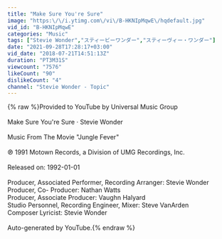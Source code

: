 ```yaml
---
title: "Make Sure You're Sure"
image: "https:\/\/i.ytimg.com\/vi\/B-HKNIpMqwE\/hqdefault.jpg"
vid_id: "B-HKNIpMqwE"
categories: "Music"
tags: ["Stevie Wonder","スティービーワンダー","スティーヴィー・ワンダー"]
date: "2021-09-28T17:28:17+03:00"
vid_date: "2018-07-21T14:51:13Z"
duration: "PT3M31S"
viewcount: "7576"
likeCount: "90"
dislikeCount: "4"
channel: "Stevie Wonder - Topic"
---
```

{% raw %}Provided to YouTube by Universal Music Group<br /><br />Make Sure You're Sure · Stevie Wonder<br /><br />Music From The Movie &quot;Jungle Fever&quot;<br /><br />℗ 1991 Motown Records, a Division of UMG Recordings, Inc.<br /><br />Released on: 1992-01-01<br /><br />Producer, Associated  Performer, Recording  Arranger: Stevie Wonder<br />Producer, Co- Producer: Nathan Watts<br />Producer, Associate  Producer: Vaughn Halyard<br />Studio  Personnel, Recording  Engineer, Mixer: Steve VanArden<br />Composer  Lyricist: Stevie Wonder<br /><br />Auto-generated by YouTube.{% endraw %}
